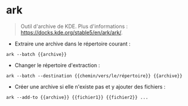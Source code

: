 # ark

> Outil d'archive de KDE.
> Plus d'informations : <https://docks.kde.org/stable5/en/ark/ark/>.

- Extraire une archive dans le répertoire courant :

`ark --batch {{archive}}`

- Changer le répertoire d'extraction :

`ark --batch --destination {{chemin/vers/le/répertoire}} {{archive}}`

- Créer une archive si elle n'existe pas et y ajouter des fichiers :

`ark --add-to {{archive}} {{fichier1}} {{fichier2}} ...`